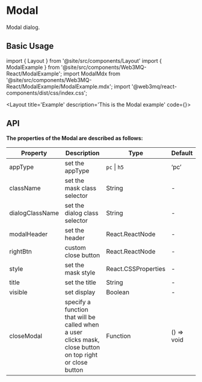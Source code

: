 # Modal
Modal dialog.

## Basic Usage

import { Layout } from '@site/src/components/Layout'
import { ModalExample } from '@site/src/components/Web3MQ-React/ModalExample';
import ModalMdx from '@site/src/components/Web3MQ-React/ModalExample/ModalExample.mdx';
import '@web3mq/react-components/dist/css/index.css';

<Layout
title='Example'
description='This is the Modal example'
code={<ModalMdx />}>
<ModalExample />
</Layout>

## API

**The properties of the Modal are described as follows:**

| Property         | Description                      | Type                                      | Default       |
| ---------------- | -------------------------------- | ----------------------------------------- | ------------- |
|  appType         | set the appType                  | `pc` \| `h5`                              |   ‘pc’        |
|  className       | set the mask class selector      | String                                    |    -          |
|  dialogClassName | set the dialog class selector    | String                                     |    -          |
|  modalHeader     | set the header                   | React.ReactNode                           |    -          |
|  rightBtn        | custom close button              | React.ReactNode                           |    -           |
|  style           | set the mask style               | React.CSSProperties                       |    -          |
|  title           | set the title                    | String                                    |    -          |
|  visible         | set display                      | Boolean                                   |    -           |
|  closeModal      | specify a function that will be called when a user clicks mask, close button on top right or close button | Function                                  | () => void     |